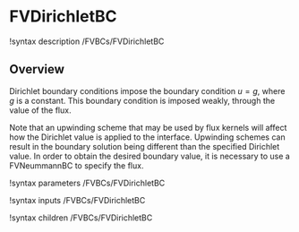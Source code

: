 # FVDirichletBC

!syntax description /FVBCs/FVDirichletBC

## Overview

Dirichlet boundary conditions impose the boundary condition $u=g$, where $g$ is a constant. This boundary condition is imposed weakly, through the value of the
flux.

Note that an upwinding scheme that may be used by flux kernels will affect how the Dirichlet value is applied to the interface. Upwinding schemes can result in the boundary solution being different than the specified Dirichlet value. In order to
obtain the desired boundary value, it is necessary to use a FVNeummannBC to specify
the flux.

!syntax parameters /FVBCs/FVDirichletBC

!syntax inputs /FVBCs/FVDirichletBC

!syntax children /FVBCs/FVDirichletBC
